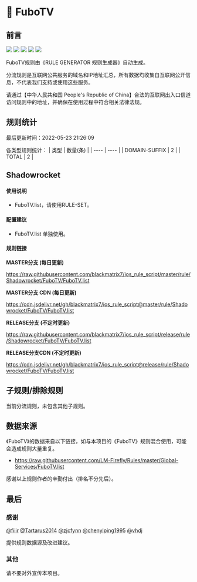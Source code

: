 # 🧸 FuboTV

## 前言

![](https://shields.io/badge/-移除重复规则-ff69b4) ![](https://shields.io/badge/-DOMAIN与DOMAIN--SUFFIX合并-green) ![](https://shields.io/badge/-DOMAIN--SUFFIX间合并-critical) ![](https://shields.io/badge/-DOMAIN--SUFFIX与DOMAIN--KEYWORD合并-blue) ![](https://shields.io/badge/-IP--CIDR(6)合并-blueviolet) 

FuboTV规则由《RULE GENERATOR 规则生成器》自动生成。

分流规则是互联网公共服务的域名和IP地址汇总，所有数据均收集自互联网公开信息，不代表我们支持或使用这些服务。

请通过【中华人民共和国 People's Republic of China】合法的互联网出入口信道访问规则中的地址，并确保在使用过程中符合相关法律法规。

## 规则统计

最后更新时间：2022-05-23 21:26:09

各类型规则统计：
| 类型 | 数量(条)  | 
| ---- | ----  |
| DOMAIN-SUFFIX | 2  | 
| TOTAL | 2  | 


## Shadowrocket 

#### 使用说明
- FuboTV.list，请使用RULE-SET。

#### 配置建议
- FuboTV.list 单独使用。

#### 规则链接
**MASTER分支 (每日更新)**

https://raw.githubusercontent.com/blackmatrix7/ios_rule_script/master/rule/Shadowrocket/FuboTV/FuboTV.list

**MASTER分支 CDN (每日更新)**

https://cdn.jsdelivr.net/gh/blackmatrix7/ios_rule_script@master/rule/Shadowrocket/FuboTV/FuboTV.list

**RELEASE分支 (不定时更新)**

https://raw.githubusercontent.com/blackmatrix7/ios_rule_script/release/rule/Shadowrocket/FuboTV/FuboTV.list

**RELEASE分支CDN (不定时更新)**

https://cdn.jsdelivr.net/gh/blackmatrix7/ios_rule_script@release/rule/Shadowrocket/FuboTV/FuboTV.list

## 子规则/排除规则


当前分流规则，未包含其他子规则。

## 数据来源

《FuboTV》的数据来自以下链接，如与本项目的《FuboTV》规则混合使用，可能会造成规则大量重复。

- https://raw.githubusercontent.com/LM-Firefly/Rules/master/Global-Services/FuboTV.list


感谢以上规则作者的辛勤付出（排名不分先后）。

## 最后

### 感谢

[@fiiir](https://github.com/fiiir) [@Tartarus2014](https://github.com/Tartarus2014) [@zjcfynn](https://github.com/zjcfynn) [@chenyiping1995](https://github.com/chenyiping1995) [@vhdj](https://github.com/vhdj)

提供规则数据源及改进建议。

### 其他

请不要对外宣传本项目。